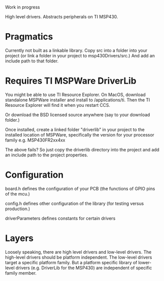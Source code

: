 Work in progress

High level drivers.
Abstracts peripherals on TI MSP430.


Pragmatics
==========

Currently not built as a linkable library.
Copy src into a folder into your project (or link a folder in your project to msp430Drivers/src.)
And add an include path to that folder.


Requires TI MSPWare DriverLib
=============================

You might be able to use TI Resource Explorer.
On MacOS, download standalone MSPWare installer and install to /applications/ti.
Then the TI Resource Explorer will find it when you restart CCS.

Or download the BSD licensed source anywhere (say to your download folder.)

Once installed, create a linked folder "driverlib" in your project to the installed location of MSPWare,
specifically the version for your processor family e.g. MSP430FR2xx4xx

The above fails?  So just copy the driverlib directory into the project
and add an include path to the project properties.


Configuration
=============

board.h defines the configuration of your PCB (the functions of GPIO pins of the mcu.)

config.h defines other configuration of the library (for testing versus production.)

driverParameters defines constants for certain drivers


Layers
======

Loosely speaking, there are high level drivers and low-level drivers.
The high-level drivers should be platform independent.
The low-level drivers target a specific platform family.
But a platform specific library of lower-level drivers (e.g. DriverLib for the MSP430) are independent of specific family member.
